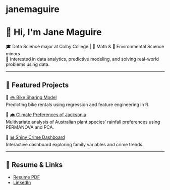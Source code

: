 # janemaguire

# 👋 Hi, I'm Jane Maguire

🎓 Data Science major at Colby College | 🧮 Math & 🌱 Environmental Science minors  
📍 Interested in data analytics, predictive modeling, and solving real-world problems using data.  

---

## 🧠 Featured Projects

🔹 [🚲 Bike Sharing Model](https://github.com/janemaguire/bike-sharing-model)  
Predicting bike rentals using regression and feature engineering in R.

🔹 [🌧️ Climate Preferences of Jacksonia](https://github.com/janemaguire/jacksonia-climate-analysis)  
Multivariate analysis of Australian plant species’ rainfall preferences using PERMANOVA and PCA.

🔹 [📊 Shiny Crime Dashboard](https://github.com/janemaguire/crime-dashboard)  
Interactive dashboard exploring family variables and crime trends.

---

## 📄 Resume & Links

- [Resume PDF]([https://github.com/janemaguire/resume/blob/main/resume.pdf](https://github.com/jcmagu26/jane-maguire-resume/blob/main/Resume%202025.pdf))
- [LinkedIn](https://www.linkedin.com/in/jane-maguire-9624b8291/)
